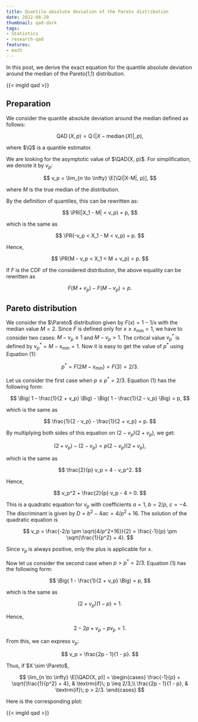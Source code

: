 ```yaml
---
title: Quantile absolute deviation of the Pareto distribution
date: 2022-08-29
thumbnail: qad-dark
tags:
- Statistics
- research-qad
features:
- math
---
```


In this post,
  we derive the exact equation for the quantile absolute deviation around the median of the Pareto(1,1) distribution.

{{< imgld qad >}}

<!--more-->

## Preparation

We consider the quantile absolute deviation around the median defined as follows:

$$
\newcommand{\E}{\mathbb{E}}
\newcommand{\PR}{\mathbb{P}}
\newcommand{\Q}{\operatorname{Q}}
\newcommand{\QAD}{\operatorname{QAD}}
\newcommand{\median}{\operatorname{median}}
\newcommand{\Exp}{\operatorname{Exp}}
\newcommand{\Pareto}{\operatorname{Pareto}(1, 1)}
\QAD(X, p) = \Q(|X - \median(X)|, p),
$$

  where $\Q$ is a quantile estimator.

We are looking for the asymptotic value of $\QAD(X, p)$.
For simplification, we denote it by $v_p$:

$$
v_p = \lim_{n \to \infty} \E[\Q(|X-M|, p)],
$$

where $M$ is the true median of the distribution.

By the definition of quantiles, this can be rewritten as:

$$
\PR(|X_1 - M| < v_p) = p,
$$

which is the same as

$$
\PR(-v_p < X_1 - M < v_p) = p.
$$

Hence,

$$
\PR(M - v_p < X_1 < M + v_p) = p.
$$

If $F$ is the CDF of the considered distribution, the above equality can be rewritten as

$$
F(M + v_p) - F(M - v_p) = p.
\tag{1}
$$

## Pareto distribution

We consider the $\Pareto$ distribution
  given by $F(x)=1-1/x$ with the median value $M=2$.
Since $F$ is defined only for $x \geq x_{\min} = 1$, we have to consider two cases: $M - v_p \leq 1$ and $M - v_p > 1$.
The critical value $v_p^*$ is defined by $v_p^* = M - x_{\min} = 1$.
Now it is easy to get the value of $p^*$ using Equation (1):

$$
p^* = F(2M - x_{\min}) = F(3) = 2/3.
$$

Let us consider the first case when $p \leq p^* = 2/3$.
Equation (1) has the following form:

$$
\Big( 1 - \frac{1}{2 + v_p} \Big) - \Big( 1 - \frac{1}{2 - v_p} \Big) = p,
$$

which is the same as

$$
\frac{1}{2 - v_p} - \frac{1}{2 + v_p} = p.
$$

By multiplying both sides of this equation on $(2 - v_p)(2 + v_p)$, we get:

$$
(2 + v_p) - (2 - v_p) = p (2 - v_p)(2 + v_p),
$$

which is the same as

$$
\frac{2}{p} v_p = 4 - v_p^2.
$$

Hence,

$$
v_p^2 + \frac{2}{p} v_p - 4 = 0.
$$

This is a quadratic equation for $v_p$ with coefficients $a=1$, $b=2/p$, $c=-4$.
The discriminant is given by $D = b^2 - 4ac = 4/p^2 + 16$.
The solution of the quadratic equation is

$$
v_p = \frac{-2/p \pm \sqrt{4/p^2+16}}{2} = \frac{-1}{p} \pm \sqrt{\frac{1}{p^2} + 4}.
$$

Since $v_p$ is always positive, only the plus is applicable for $\pm$.

Now let us consider the second case when $p > p^* = 2/3$.
Equation (1) has the following form:

$$
\Big( 1 - \frac{1}{2 + v_p} \Big) = p,
$$

which is the same as

$$
(2+v_p)(1 - p) = 1.
$$

Hence,

$$
2 - 2p + v_p - p v_p = 1.
$$

From this, we can express $v_p$:

$$
v_p = \frac{2p - 1}{1 - p}.
$$

Thus, if $X \sim \Pareto$,

$$
\lim_{n \to \infty} \E[\QAD(X, p)] = \begin{cases}
\frac{-1}{p} + \sqrt{\frac{1}{p^2} + 4}, & \textrm{if}\; p \leq 2/3,\\
\frac{2p - 1}{1 - p}, & \textrm{if}\; p > 2/3.
\end{cases}
$$

Here is the corresponding plot:

{{< imgld qad >}}
